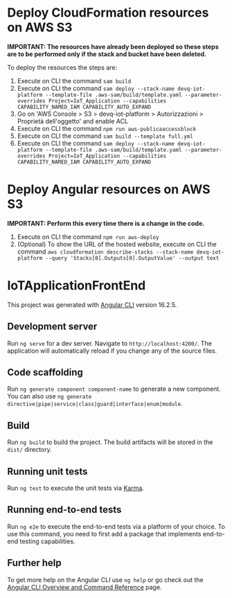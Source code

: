 # Deploy CloudFormation resources on AWS S3

**IMPORTANT: The resources have already been deployed so these steps are to be performed only if the stack 
and bucket have been deleted.**

To deploy the resources the steps are:
1) Execute on CLI the command `sam build`
2) Execute on CLI the command `sam deploy --stack-name devq-iot-platform --template-file .aws-sam/build/template.yaml --parameter-overrides Project=IoT_Application --capabilities CAPABILITY_NAMED_IAM CAPABILITY_AUTO_EXPAND`
3) Go on 'AWS Console > S3 > devq-iot-platform > Autorizzazioni > Proprietà dell'oggetto' and enable ACL
4) Execute on CLI the command `npm run aws-publicaaccessblock`
5) Execute on CLI the command `sam build --template full.yml`
6) Execute on CLI the command `sam deploy --stack-name devq-iot-platform --template-file .aws-sam/build/template.yaml --parameter-overrides Project=IoT_Application --capabilities CAPABILITY_NAMED_IAM CAPABILITY_AUTO_EXPAND`

# Deploy Angular resources on AWS S3

**IMPORTANT: Perform this every time there is a change in the code.**

1) Execute on CLI the command `npm run aws-deploy`
2) (Optional) To show the URL of the hosted website, execute on CLI the command `aws cloudformation describe-stacks --stack-name devq-iot-platform --query 'Stacks[0].Outputs[0].OutputValue' --output text`

# IoTApplicationFrontEnd

This project was generated with [Angular CLI](https://github.com/angular/angular-cli) version 16.2.5.

## Development server

Run `ng serve` for a dev server. Navigate to `http://localhost:4200/`. The application will automatically reload if you change any of the source files.

## Code scaffolding

Run `ng generate component component-name` to generate a new component. You can also use `ng generate directive|pipe|service|class|guard|interface|enum|module`.

## Build

Run `ng build` to build the project. The build artifacts will be stored in the `dist/` directory.

## Running unit tests

Run `ng test` to execute the unit tests via [Karma](https://karma-runner.github.io).

## Running end-to-end tests

Run `ng e2e` to execute the end-to-end tests via a platform of your choice. To use this command, you need to first add a package that implements end-to-end testing capabilities.

## Further help

To get more help on the Angular CLI use `ng help` or go check out the [Angular CLI Overview and Command Reference](https://angular.io/cli) page.

